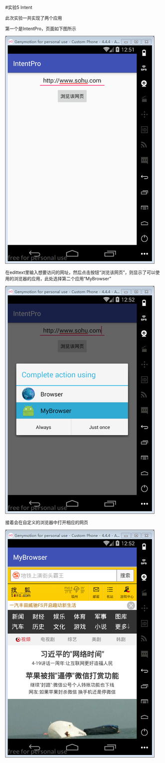 #实验5 Intent

此次实验一共实现了两个应用  

第一个是IntentPro，页面如下图所示

![intent](https://raw.githubusercontent.com/windarain/picture/master/Intent/intent1.png)

在edittext里输入想要访问的网址，然后点击按钮“浏览该网页”，则显示了可以使用的浏览器的应用，此处选择第二个应用“MyBrowser”

![intent](https://raw.githubusercontent.com/windarain/picture/master/Intent/intent2.png)

接着会在自定义的浏览器中打开相应的网页

![intent](https://raw.githubusercontent.com/windarain/picture/master/Intent/browser.png)
